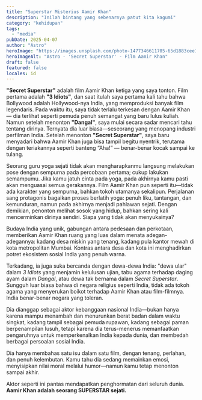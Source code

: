```yaml
---
title: "Superstar Misterius Aamir Khan"
description: "Inilah bintang yang sebenarnya patut kita kagumi"
category: "kehidupan"
tags:
  - "media"
pubDate: 2025-04-07
author: "Astro"
heroImage: "https://images.unsplash.com/photo-1477346611705-65d1883cee1e"
heroImageAlt: "Astro - 'Secret Superstar' - Film Aamir Khan"
draft: false
featured: false
locales: id
---
```


**"Secret Superstar"** adalah film Aamir Khan ketiga yang saya tonton. Film pertama adalah **"3 Idiots"**, dan saat itulah saya pertama kali tahu bahwa Bollywood adalah Hollywood-nya India, yang memproduksi banyak film legendaris. Pada waktu itu, saya tidak terlalu terkesan dengan Aamir Khan — dia terlihat seperti pemuda penuh semangat yang baru lulus kuliah. Namun setelah menonton **"Dangal"**, saya mulai secara sadar mencari tahu tentang dirinya. Ternyata dia luar biasa—seseorang yang menopang industri perfilman India. Setelah menonton **"Secret Superstar"**, saya baru menyadari bahwa Aamir Khan juga bisa tampil begitu nyentrik, terutama dengan teriakannya seperti banteng “Aha!” — benar-benar kocak sampai ke tulang.

Seorang guru yoga sejati tidak akan mengharapkanmu langsung melakukan pose dengan sempurna pada percobaan pertama; cukup lakukan semampumu. Jika kamu jatuh cinta pada yoga, pada akhirnya kamu pasti akan menguasai semua gerakannya. Film Aamir Khan pun seperti itu—tidak ada karakter yang sempurna, bahkan tokoh utamanya sekalipun. Perjalanan sang protagonis bagaikan proses berlatih yoga: penuh liku, tantangan, dan kemunduran, namun pada akhirnya menjadi pahlawan sejati. Dengan demikian, penonton melihat sosok yang hidup, bahkan sering kali mencerminkan dirinya sendiri. Siapa yang tidak akan menyukainya?

Budaya India yang unik, gabungan antara pedesaan dan perkotaan, memberikan Aamir Khan ruang yang luas dalam menata adegan-adegannya: kadang desa miskin yang tenang, kadang pula kantor mewah di kota metropolitan Mumbai. Kontras antara desa dan kota ini menghadirkan potret ekosistem sosial India yang penuh warna.

Terkadang, ia juga suka bercanda dengan dewa-dewa India: "dewa ular" dalam _3 Idiots_ yang menjamin kelulusan ujian, tabu agama terhadap daging ayam dalam _Dangal_, atau dewa tak bernama dalam _Secret Superstar_. Sungguh luar biasa bahwa di negara religius seperti India, tidak ada tokoh agama yang menyerukan boikot terhadap Aamir Khan atau film-filmnya. India benar-benar negara yang toleran.

Dia dianggap sebagai aktor kebanggaan nasional India—bukan hanya karena mampu menambah dan menurunkan berat badan dalam waktu singkat, kadang tampil sebagai pemuda rupawan, kadang sebagai paman berpenampilan lusuh, tetapi karena dia terus-menerus memanfaatkan pengaruhnya untuk memperkenalkan India kepada dunia, dan membedah berbagai persoalan sosial India.

Dia hanya membahas satu isu dalam satu film, dengan tenang, perlahan, dan penuh kelembutan. Kamu tahu dia sedang memainkan emosi, menyisipkan nilai moral melalui humor—namun kamu tetap menonton sampai akhir.

Aktor seperti ini pantas mendapatkan penghormatan dari seluruh dunia. **Aamir Khan adalah seorang SUPERSTAR sejati.**
